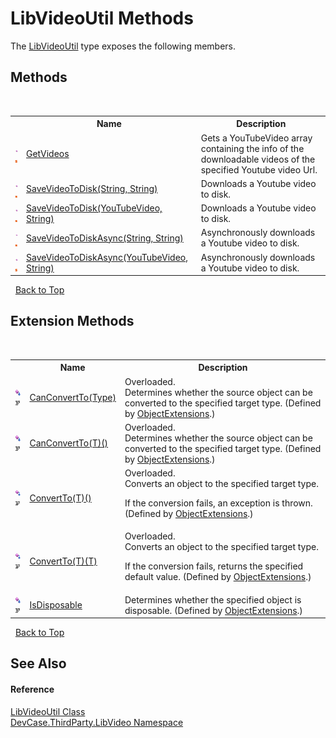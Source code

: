 # LibVideoUtil Methods
 

The <a href="T_DevCase_ThirdParty_LibVideo_LibVideoUtil">LibVideoUtil</a> type exposes the following members.


## Methods
&nbsp;<table><tr><th></th><th>Name</th><th>Description</th></tr><tr><td>![Public method](media/pubmethod.gif "Public method")![Static member](media/static.gif "Static member")</td><td><a href="M_DevCase_ThirdParty_LibVideo_LibVideoUtil_GetVideos">GetVideos</a></td><td>
Gets a YouTubeVideo array containing the info of the downloadable videos of the specified Youtube video Url.</td></tr><tr><td>![Public method](media/pubmethod.gif "Public method")![Static member](media/static.gif "Static member")</td><td><a href="M_DevCase_ThirdParty_LibVideo_LibVideoUtil_SaveVideoToDisk">SaveVideoToDisk(String, String)</a></td><td>
Downloads a Youtube video to disk.</td></tr><tr><td>![Public method](media/pubmethod.gif "Public method")![Static member](media/static.gif "Static member")</td><td><a href="M_DevCase_ThirdParty_LibVideo_LibVideoUtil_SaveVideoToDisk_1">SaveVideoToDisk(YouTubeVideo, String)</a></td><td>
Downloads a Youtube video to disk.</td></tr><tr><td>![Public method](media/pubmethod.gif "Public method")![Static member](media/static.gif "Static member")</td><td><a href="M_DevCase_ThirdParty_LibVideo_LibVideoUtil_SaveVideoToDiskAsync">SaveVideoToDiskAsync(String, String)</a></td><td>
Asynchronously downloads a Youtube video to disk.</td></tr><tr><td>![Public method](media/pubmethod.gif "Public method")![Static member](media/static.gif "Static member")</td><td><a href="M_DevCase_ThirdParty_LibVideo_LibVideoUtil_SaveVideoToDiskAsync_1">SaveVideoToDiskAsync(YouTubeVideo, String)</a></td><td>
Asynchronously downloads a Youtube video to disk.</td></tr></table>&nbsp;
<a href="#libvideoutil-methods">Back to Top</a>

## Extension Methods
&nbsp;<table><tr><th></th><th>Name</th><th>Description</th></tr><tr><td>![Public Extension Method](media/pubextension.gif "Public Extension Method")![Code example](media/CodeExample.png "Code example")</td><td><a href="M_DevCase_Core_Extensions_Object_ObjectExtensions_CanConvertTo">CanConvertTo(Type)</a></td><td>Overloaded.  
Determines whether the source object can be converted to the specified target type.
 (Defined by <a href="T_DevCase_Core_Extensions_Object_ObjectExtensions">ObjectExtensions</a>.)</td></tr><tr><td>![Public Extension Method](media/pubextension.gif "Public Extension Method")![Code example](media/CodeExample.png "Code example")</td><td><a href="M_DevCase_Core_Extensions_Object_ObjectExtensions_CanConvertTo__1">CanConvertTo(T)()</a></td><td>Overloaded.  
Determines whether the source object can be converted to the specified target type.
 (Defined by <a href="T_DevCase_Core_Extensions_Object_ObjectExtensions">ObjectExtensions</a>.)</td></tr><tr><td>![Public Extension Method](media/pubextension.gif "Public Extension Method")![Code example](media/CodeExample.png "Code example")</td><td><a href="M_DevCase_Core_Extensions_Object_ObjectExtensions_ConvertTo__1">ConvertTo(T)()</a></td><td>Overloaded.  
Converts an object to the specified target type. 

 If the conversion fails, an exception is thrown.
 (Defined by <a href="T_DevCase_Core_Extensions_Object_ObjectExtensions">ObjectExtensions</a>.)</td></tr><tr><td>![Public Extension Method](media/pubextension.gif "Public Extension Method")![Code example](media/CodeExample.png "Code example")</td><td><a href="M_DevCase_Core_Extensions_Object_ObjectExtensions_ConvertTo__1_1">ConvertTo(T)(T)</a></td><td>Overloaded.  
Converts an object to the specified target type. 

 If the conversion fails, returns the specified default value.
 (Defined by <a href="T_DevCase_Core_Extensions_Object_ObjectExtensions">ObjectExtensions</a>.)</td></tr><tr><td>![Public Extension Method](media/pubextension.gif "Public Extension Method")![Code example](media/CodeExample.png "Code example")</td><td><a href="M_DevCase_Core_Extensions_Object_ObjectExtensions_IsDisposable">IsDisposable</a></td><td>
Determines whether the specified object is disposable.
 (Defined by <a href="T_DevCase_Core_Extensions_Object_ObjectExtensions">ObjectExtensions</a>.)</td></tr></table>&nbsp;
<a href="#libvideoutil-methods">Back to Top</a>

## See Also


#### Reference
<a href="T_DevCase_ThirdParty_LibVideo_LibVideoUtil">LibVideoUtil Class</a><br /><a href="N_DevCase_ThirdParty_LibVideo">DevCase.ThirdParty.LibVideo Namespace</a><br />
